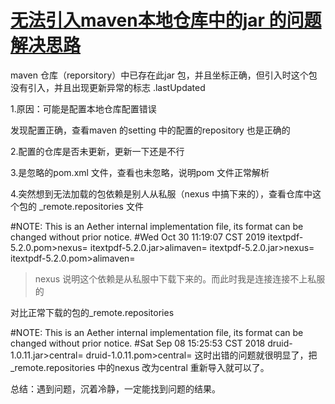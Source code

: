 # [无法引入maven本地仓库中的jar 的问题解决思路](https://blog.csdn.net/donkeyboy001/article/details/119573617)



maven 仓库（reporsitory）中已存在此jar 包，并且坐标正确，但引入时这个包没有引入，并且出现更新异常的标志 .lastUpdated

1.原因：可能是配置本地仓库配置错误



发现配置正确，查看maven 的setting 中的配置的repository 也是正确的

2.配置的仓库是否未更新，更新一下还是不行



3.是忽略的pom.xml 文件，查看也未忽略，说明pom 文件正常解析



4.突然想到无法加载的包依赖是别人从私服（nexus 中搞下来的），查看仓库中这个包的 _remote.repositories 文件

#NOTE: This is an Aether internal implementation file, its format can be changed without prior notice.
#Wed Oct 30 11:19:07 CST 2019
itextpdf-5.2.0.pom>nexus=
itextpdf-5.2.0.jar>alimaven=
itextpdf-5.2.0.jar>nexus=
itextpdf-5.2.0.pom>alimaven=
>nexus 说明这个依赖是从私服中下载下来的。而此时我是连接连接不上私服的

对比正常下载的包的_remote.repositories

#NOTE: This is an Aether internal implementation file, its format can be changed without prior notice.
#Sat Sep 08 15:25:53 CST 2018
druid-1.0.11.jar>central=
druid-1.0.11.pom>central=
这时出错的问题就很明显了，把_remote.repositories 中的nexus  改为central  重新导入就可以了。

总结：遇到问题，沉着冷静，一定能找到问题的结果。